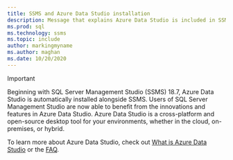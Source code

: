 ```yaml
---
title: SSMS and Azure Data Studio installation
description: Message that explains Azure Data Studio is included in SSMS installation.
ms.prod: sql
ms.technology: ssms
ms.topic: include
author: markingmyname
ms.author: maghan
ms.date: 10/20/2020
---
```


> [!Important]
> Beginning with SQL Server Management Studio (SSMS) 18.7, Azure Data Studio is automatically installed alongside SSMS. Users of SQL Server Management Studio are now able to benefit from the innovations and features in Azure Data Studio. Azure Data Studio is a cross-platform and open-source desktop tool for your environments, whether in the cloud, on-premises, or hybrid.
>
> To learn more about Azure Data Studio, check out [What is Azure Data Studio](../azure-data-studio/what-is.md) or the [FAQ](../azure-data-studio/faq.md).